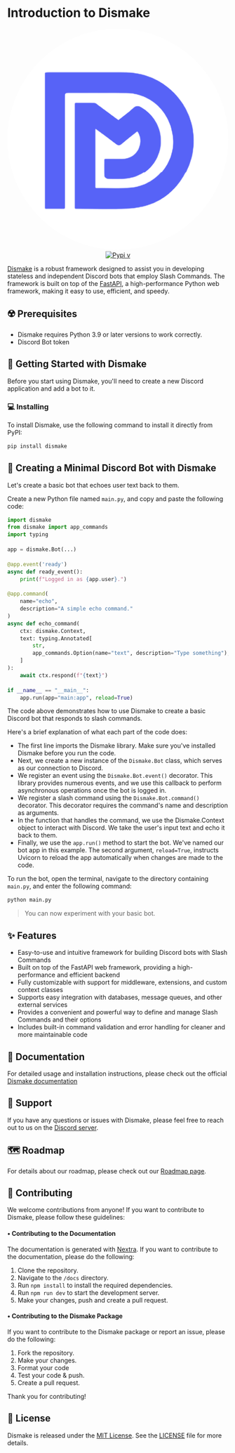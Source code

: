 # Introduction to Dismake

<p align="center">
  <img src="/docs/public/logo.png" alt="Dismake Logo"  style="border-radius:50%"/>
   <a href="https://pypi.org/project/dismake/">
   <img src="https://badge.fury.io/py/dismake.svg" alt="Pypi v" />
   </a>
</p>

[Dismake](https://github.com/PranoyMajumdar/dismake) is a robust framework designed to assist you in developing stateless and independent Discord bots that employ Slash Commands. The framework is built on top of the [FastAPI](https://fastapi.tiangolo.com), a high-performance Python web framework, making it easy to use, efficient, and speedy.

## ☢️ Prerequisites
- Dismake requires Python 3.9 or later versions to work correctly. 
- Discord Bot token 

## 🏁 Getting Started with Dismake
Before you start using Dismake, you'll need to create a new Discord application and add a bot to it.

### 💻 Installing
To install Dismake, use the following command to install it directly from PyPI:
```bash
pip install dismake
```

## 🤖 Creating a Minimal Discord Bot with Dismake
Let's create a basic bot that echoes user text back to them.

Create a new Python file named `main.py`, and copy and paste the following code:

```py
import dismake
from dismake import app_commands
import typing

app = dismake.Bot(...)

@app.event('ready')
async def ready_event():
    print(f"Logged in as {app.user}.")

@app.command(
    name="echo",
    description="A simple echo command."
)
async def echo_command(
    ctx: dismake.Context, 
    text: typing.Annotated[
        str,
        app_commands.Option(name="text", description="Type something"), type=str
    ]
):
    await ctx.respond(f"{text}")

if __name__ == "__main__":
    app.run(app="main:app", reload=True)
 ```

The code above demonstrates how to use Dismake to create a basic Discord bot that responds to slash commands.

Here's a brief explanation of what each part of the code does:

- The first line imports the Dismake library. Make sure you've installed Dismake before you run the code.
- Next, we create a new instance of the `Dismake.Bot` class, which serves as our connection to Discord.
- We register an event using the `Dismake.Bot.event()` decorator. This library provides numerous events, and we use this callback to perform asynchronous operations once the bot is logged in.
- We register a slash command using the `Dismake.Bot.command()` decorator. This decorator requires the command's name and description as arguments.
- In the function that handles the command, we use the Dismake.Context object to interact with Discord. We take the user's input text and echo it back to them.
- Finally, we use the `app.run()` method to start the bot. We've named our bot app in this example. The second argument, `reload=True`, instructs Uvicorn to reload the app automatically when changes are made to the code.

To run the bot, open the terminal, navigate to the directory containing `main.py`, and enter the following command:

```bash
python main.py
```

> You can now experiment with your basic bot.

## ✨ Features

- Easy-to-use and intuitive framework for building Discord bots with Slash Commands
- Built on top of the FastAPI web framework, providing a high-performance and efficient backend
- Fully customizable with support for middleware, extensions, and custom context classes
- Supports easy integration with databases, message queues, and other external services
- Provides a convenient and powerful way to define and manage Slash Commands and their options
- Includes built-in command validation and error handling for cleaner and more maintainable code

## 📖 Documentation

For detailed usage and installation instructions, please check out the official [Dismake documentation](/docs/pages/index.mdx)

## 🏥 Support

If you have any questions or issues with Dismake, please feel free to reach out to us on the [Discord server](https://discord.gg/your-discord-server-link-here).

## 🗺️ Roadmap

For details about our roadmap, please check out our [Roadmap page](/docs/pages/roadmap.mdx).

## 🤝 Contributing
We welcome contributions from anyone! If you want to contribute to Dismake, please follow these guidelines:

#### • Contributing to the Documentation
The documentation is generated with [Nextra](https://github.com/shuding/nextra). If you want to contribute to the documentation, please do the following:

1. Clone the repository.
2. Navigate to the `/docs` directory.
3. Run `npm install` to install the required dependencies.
4. Run `npm run dev` to start the development server.
5. Make your changes, push and create a pull request.

#### • Contributing to the Dismake Package
If you want to contribute to the Dismake package or report an issue, please do the following:

1. Fork the repository.
2. Make your changes.
3. Format your code 
4. Test your code & push.
5. Create a pull request.

Thank you for contributing!

## 🪪 License

Dismake is released under the [MIT License](https://opensource.org/licenses/MIT). See the [LICENSE](https://github.com/PranoyMajumdar/dismake/blob/main/LICENSE) file for more details.
